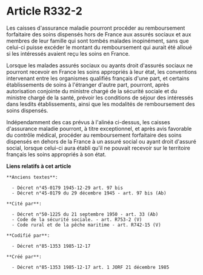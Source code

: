 # Article R332-2

Les caisses d'assurance maladie pourront procéder au remboursement forfaitaire des soins dispensés hors de France aux assurés
sociaux et aux membres de leur famille qui sont tombés malades inopinément, sans que celui-ci puisse excéder le montant du
remboursement qui aurait été alloué si les intéressés avaient reçu les soins en France. 

Lorsque les malades assurés sociaux ou ayants droit d'assurés sociaux ne pourront recevoir en France les soins appropriés à
leur état, les conventions intervenant entre les organismes qualifiés français d'une part, et certains établissements de
soins à l'étranger d'autre part, pourront, après autorisation conjointe du ministre chargé de la sécurité sociale et du
ministre chargé de la santé, prévoir les conditions de séjour des intéressés dans lesdits établissements, ainsi que les
modalités de remboursement des soins dispensés. 

Indépendamment des cas prévus à l'alinéa ci-dessus, les caisses d'assurance maladie pourront, à titre exceptionnel, et après
avis favorable du contrôle médical, procéder au remboursement forfaitaire des soins dispensés en dehors de la France à un
assuré social ou ayant droit d'assuré social, lorsque celui-ci aura établi qu'il ne pouvait recevoir sur le territoire
français les soins appropriés à son état.

**Liens relatifs à cet article**

	**Anciens textes**:

	  - Décret n°45-0179 1945-12-29 art. 97 bis
	  - Décret n°45-0179 du 29 décembre 1945 - art. 97 bis (Ab)

	**Cité par**:

	  - Décret n°50-1225 du 21 septembre 1950 - art. 33 (Ab)
	  - Code de la sécurité sociale. - art. R753-2 (V)
	  - Code rural et de la pêche maritime - art. R742-15 (V)

	**Codifié par**:

	  - Décret n°85-1353 1985-12-17

	**Créé par**:

	  - Décret n°85-1353 1985-12-17 art. 1 JORF 21 décembre 1985
